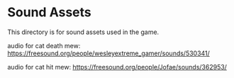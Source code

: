 # Sound Assets

This directory is for sound assets used in the game.

audio for cat death mew:
https://freesound.org/people/wesleyextreme_gamer/sounds/530341/

audio for cat hit mew:
https://freesound.org/people/Jofae/sounds/362953/